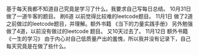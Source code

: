 基于每天我都不知道自己究竟是学习了什么。我要求自己写每日总结。
10月31日
 做了一道牛客的题目。
 刷6道 以前觉得比较难的leetcode题目。
11月1日
做了2道之前做过的leetcode题目，并理解。额外书籍 《当下的力量实践手册》
另外勉强做了4道，以前没有做过的leetcode 题目。
又10天过去了。
11月12日
额外书籍  《一生的学习》
由于内心对自己低质量产出的羞愧，所以我并没有记录下，自己每天究竟是在做了些什么。


